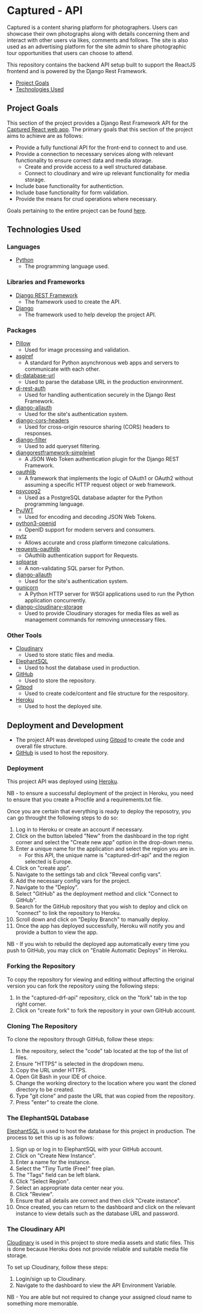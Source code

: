 # Captured - API

Captured is a content sharing platform for photographers. Users can showcase their own photographs along with details concerning them and interact with other users via likes, comments and follows. The site is also used as an advertising platform for the site admin to share photographic tour opportunities that users can choose to attend.

This repository contains the backend API setup built to support the ReactJS frontend and is powered by the Django Rest Framework.

* [Project Goals](#project-goals)
* [Technologies Used](#technologies-used)

## Project Goals
This section of the project provides a Django Rest Framework API for the [Captured React web app](https://github.com/Tony118g/captured). The primary goals that this section of the project aims to achieve are as follows:

* Provide a fully functional API for the front-end to connect to and use.
* Provide a connection to necessary services along with relevant functionality to ensure correct data and media storage.
    * Create and provide access to a well structured database.
    * Connect to cloudinary and wire up relevant functionality for media storage.
* Include base functionality for authentiction.
* Include base functionality for form validation.
* Provide the means for crud operations where necessary.

Goals pertaining to the entire project can be found [here](https://github.com/Tony118g/captured#project-goals).

## Technologies Used

### Languages
* [Python](https://en.wikipedia.org/wiki/Python_(programming_language))
    * The programming language used.

### Libraries and Frameworks
* [Django REST Framework](https://www.django-rest-framework.org/)
    * The framework used to create the API.
* [Django](https://pypi.org/project/Django/)
    * The framework used to help develop the project API.

### Packages
* [Pillow](https://pillow.readthedocs.io/en/stable/)
    * Used for image processing and validation.
* [asgiref](https://pypi.org/project/asgiref/)
    * A standard for Python asynchronous web apps and servers to communicate with each other.
* [dj-database-url](https://pypi.org/project/django-database-url/)
    * Used to parse the database URL in the production environment.
* [dj-rest-auth](https://pypi.org/project/dj-rest-auth/)
    * Used for handling authentication securely in the Django Rest Framework.
* [django-allauth](https://pypi.org/project/django-allauth/)
    * Used for the site's authentication system.
* [django-cors-headers](https://pypi.org/project/django-cors-headers/)
    * Used for cross-origin resource sharing (CORS) headers to responses.
* [django-filter](https://pypi.org/project/django-filter/)
    * Used to add queryset filtering.
* [djangorestframework-simplejwt](https://pypi.org/project/djangorestframework-simplejwt/)
    * A JSON Web Token authentication plugin for the Django REST Framework.
* [oauthlib](https://pypi.org/project/oauthlib/)
    * A framework that implements the logic of OAuth1 or OAuth2 without assuming a specific HTTP request object or web framework.
* [psycopg2](https://pypi.org/project/psycopg2/)
    * Used as a PostgreSQL database adapter for the Python programming language.
* [PyJWT](https://pypi.org/project/PyJWT/)
    * Used for encoding and decoding JSON Web Tokens.
* [python3-openid](https://pypi.org/project/python3-openid/)
    * OpenID support for modern servers and consumers.
* [pytz](https://pypi.org/project/pytz/)
    * Allows accurate and cross platform timezone calculations.
* [requests-oauthlib](https://pypi.org/project/requests-oauthlib/)
    * OAuthlib authentication support for Requests.
* [sqlparse](https://pypi.org/project/sqlparse/)
    * A non-validating SQL parser for Python.
* [django-allauth](https://pypi.org/project/django-allauth/)
    * Used for the site's authentication system.
* [gunicorn](https://pypi.org/project/gunicorn/)
    * A Python HTTP server for WSGI applications used to run the Python application concurrently.
* [django-cloudinary-storage](https://pypi.org/project/dj3-cloudinary-storage/)
    * Used to provide Cloudinary storages for media files as well as management commands for removing unnecessary files.

### Other Tools
* [Cloudinary](https://cloudinary.com/)
    * Used to store static files and media.
* [ElephantSQL](https://www.elephantsql.com/)
    * Used to host the database used in production.
* [GitHub](https://github.com/)
    * Used to store the repository.
* [Gitpod](https://www.gitpod.io/#get-started)
    * Used to create code/content and file structure for the respository.
* [Heroku](https://dashboard.heroku.com)
    * Used to host the deployed site.

## Deployment and Development
* The project API was developed using [Gitpod](https://www.gitpod.io/#get-started) to create the code and overall file structure.
* [GitHub](https://github.com/) is used to host the repository.

### Deployment
This project API was deployed using [Heroku](https://id.heroku.com/login).

NB - to ensure a successful deployment of the project in Heroku, you need to ensure that you create a Procfile and a requirements.txt file.

Once you are certain that everything is ready to deploy the reposotry, you can go throught the following steps to do so:

1. Log in to Heroku or create an account if necessary.
2. Click on the button labeled "New" from the dashboard in the top right corner and select the "Create new app" option in the drop-down menu.
3. Enter a unique name for the application and select the region you are in.
    * For this API, the unique name is "captured-drf-api" and the region selected is Europe.
4. Click on "create app".
5. Navigate to the settings tab and click "Reveal config vars".
6. Add the necessary config vars for the project.
7. Navigate to the "Deploy".
8. Select "GitHub" as the deployment method and click "Connect to GitHub".
9. Search for the GitHub repository that you wish to deploy and click on "connect" to link the repository to Heroku.
10. Scroll down and click on "Deploy Branch" to manually deploy.
11. Once the app has deployed successfully, Heroku will notify you and provide a button to view the app.

NB - If you wish to rebuild the deployed app automatically every time you push to GitHub, you may click on "Enable Automatic Deploys" in Heroku.

### Forking the Repository
To copy the repository for viewing and editing without affecting the original version you can fork the repository using the following steps:

1. In the "captured-drf-api" repository, click on the "fork" tab in the top right corner.
2. Click on "create fork" to fork the repository in your own GitHub account.

### Cloning The Repository
To clone the repository through GitHub, follow these steps:

1. In the repository, select the "code" tab located at the top of the list of files.
2. Ensure "HTTPS" is selected in the dropdown menu.
3. Copy the URL under HTTPS.
4. Open Git Bash in your IDE of choice.
5. Change the working directory to the location where you want the cloned directory to be created.
6. Type "git clone" and paste the URL that was copied from the repository.
7. Press "enter" to create the clone.

### The ElephantSQL Database
[ElephantSQL](https://www.elephantsql.com/) is used to host the database for this project in production. The process to set this up is as follows:

1. Sign up or log in to ElephantSQL with your GitHub account.
2. Click on "Create New Instance".
3. Enter a name for the instance.
4. Select the "Tiny Turtle (Free)" free plan.
5. The "Tags" field can be left blank.
6. Click "Select Region".
7. Select an appropriate data center near you.
8. Click "Review".
9. Ensure that all details are correct and then click "Create instance".
10. Once created, you can return to the dashboard and click on the relevant instance to view details such as the database URL and password.

### The Cloudinary API
[Cloudinary](https://cloudinary.com/) is used in this project to store media assets and static files. This is done because Heroku does not provide reliable and suitable media file storage.

To set up Cloudinary, follow these steps:

1. Login/sign up to Cloudinary.
2. Navigate to the dashboard to view the API Environment Variable.

NB - You are able but not required to change your assigned cloud name to something more memorable.